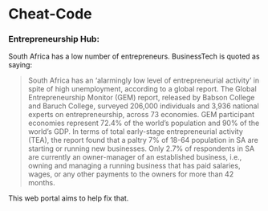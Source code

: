 # Cheat-Code

### Entrepreneurship Hub:
South Africa has a low number of entrepreneurs. BusinessTech is quoted as saying:

> South Africa has an ‘alarmingly low level of entrepreneurial activity’ in spite of high unemployment, according to a global report.
> The Global Entrepreneurship Monitor (GEM) report, released by Babson College and Baruch College, surveyed 206,000 individuals and 3,936 national experts on entrepreneurship, across 73 economies.
> GEM participant economies represent 72.4% of the world’s population and 90% of the
world’s GDP.
> In terms of total early-stage entrepreneurial activity (TEA), the report found that a paltry 7% of 18-64 population in SA are starting or running new businesses.
> Only 2.7% of respondents in SA are currently an owner-manager of an established business, i.e., owning and managing a running business that has paid salaries, wages, or any other payments to the owners for more than 42 months.

This web portal aims to help fix that.
